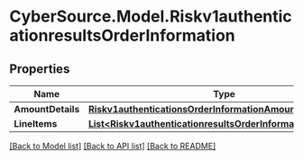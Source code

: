 # CyberSource.Model.Riskv1authenticationresultsOrderInformation
## Properties

Name | Type | Description | Notes
------------ | ------------- | ------------- | -------------
**AmountDetails** | [**Riskv1authenticationsOrderInformationAmountDetails**](Riskv1authenticationsOrderInformationAmountDetails.md) |  | [optional] 
**LineItems** | [**List&lt;Riskv1authenticationresultsOrderInformationLineItems&gt;**](Riskv1authenticationresultsOrderInformationLineItems.md) |  | [optional] 

[[Back to Model list]](../README.md#documentation-for-models) [[Back to API list]](../README.md#documentation-for-api-endpoints) [[Back to README]](../README.md)

